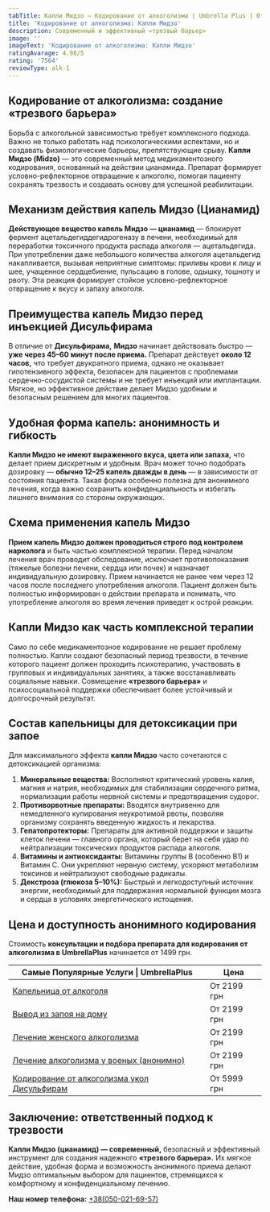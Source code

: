 ```yaml
---
tabTitle: Капли Мидзо — Кодирование от алкоголизма | Umbrella Plus | От 1499 грн
title: 'Кодирование от алкоголизма: Капли Мидзо'
description: Современный и эффективный «трезвый барьер»
image: ''
imageText: 'Кодирование от алкоголизма: Капли Мидзо'
ratingAvarage: 4.98/5
rating: '7564'
reviewType: alk-1
---
```


## Кодирование от алкоголизма: создание «трезвого барьера»

Борьба с алкогольной зависимостью требует комплексного подхода. Важно не только работать над психологическими аспектами, но и создавать физиологические барьеры, препятствующие срыву. **Капли Мидзо (Midzo)** — это современный метод медикаментозного кодирования, основанный на действии цианамида. Препарат формирует условно-рефлекторное отвращение к алкоголю, помогая пациенту сохранять трезвость и создавать основу для успешной реабилитации.

## Механизм действия капель Мидзо (Цианамид)

**Действующее вещество капель Мидзо — цианамид** — блокирует фермент ацетальдегиддегидрогеназу в печени, необходимый для переработки токсичного продукта распада алкоголя — ацетальдегида. При употреблении даже небольшого количества алкоголя ацетальдегид накапливается, вызывая неприятные симптомы: приливы крови к лицу и шее, учащенное сердцебиение, пульсацию в голове, одышку, тошноту и рвоту. Эта реакция формирует стойкое условно-рефлекторное отвращение к вкусу и запаху алкоголя.

## Преимущества капель Мидзо перед инъекцией Дисульфирама

В отличие от **Дисульфирама,** **Мидзо** начинает действовать быстро — **уже через 45–60 минут после приема.** Препарат действует **около 12 часов,** что требует двукратного приема, однако не оказывает гипотензивного эффекта, безопасен для пациентов с проблемами сердечно-сосудистой системы и не требует инъекций или имплантации. Мягкое, но эффективное действие делает Мидзо удобным и безопасным решением для многих пациентов.

## Удобная форма капель: анонимность и гибкость

**Капли Мидзо не имеют выраженного вкуса, цвета или запаха,** что делает прием дискретным и удобным. Врач может точно подобрать дозировку — **обычно 12–25 капель дважды в день** — в зависимости от состояния пациента. Такая форма особенно полезна для анонимного лечения, когда важно сохранить конфиденциальность и избегать лишнего внимания со стороны окружающих.

## Схема применения капель Мидзо

**Прием капель Мидзо должен проводиться строго под контролем нарколога** и быть частью комплексной терапии. Перед началом лечения врач проводит обследование, исключает противопоказания (тяжелые болезни печени, сердца или почек) и назначает индивидуальную дозировку. Прием начинается не ранее чем через 12 часов после последнего употребления алкоголя. Пациент должен быть полностью информирован о действии препарата и понимать, что употребление алкоголя во время лечения приведет к острой реакции.

## Капли Мидзо как часть комплексной терапии

Само по себе медикаментозное кодирование не решает проблему полностью. Капли создают безопасный период трезвости, в течение которого пациент должен проходить психотерапию, участвовать в групповых и индивидуальных занятиях, а также восстанавливать социальные навыки. Совмещение **«трезвого барьера»** и психосоциальной поддержки обеспечивает более устойчивый и долгосрочный результат.

## Состав капельницы для детоксикации при запое

Для максимального эффекта **капли Мидзо** часто сочетаются с детоксикацией организма:

1. **Минеральные вещества:** Восполняют критический уровень калия, магния и натрия, необходимых для стабилизации сердечного ритма, нормализации работы нервной системы и предотвращения судорог.
2. **Противорвотные препараты:** Вводятся внутривенно для немедленного купирования неукротимой рвоты, позволяя организму сохранять введенную жидкость и лекарства.
3. **Гепатопротекторы:** Препараты для активной поддержки и защиты клеток печени — главного органа, который берет на себя удар по нейтрализации токсических продуктов распада алкоголя.
4. **Витамины и антиоксиданты:** Витамины группы B (особенно B1) и Витамин C. Они укрепляют нервную систему, ускоряют метаболизм токсинов и нейтрализуют свободные радикалы.
5. **Декстроза (глюкоза 5–10%):** Быстрый и легкодоступный источник энергии, необходимый для поддержания нормальной функции мозга и сердца в условиях энергетического истощения.

## Цена и доступность анонимного кодирования

Стоимость **консультации и подбора препарата для кодирования от алкоголизма в UmbrellaPlus** начинается от 1499 грн.

| Самые Популярные Услуги \| UmbrellaPlus                                                       | Цена        |
| --------------------------------------------------------------------------------------------- | ----------- |
| [Капельница от алкоголя](kapelnica-ot-alkogolia-UmbrellaPlus)                                 | От 2199 грн |
| [Вывод из запоя на дому](Vivod-iz-zapoia-na-domy-UmbrellaPlus)                                | От 2199 грн |
| [Лечение женского алкоголизма](lechenie-jenskogo-alkogolizma-umbrellaplus)                    | От 2199 грн |
| [Лечение алкоголизма у военых (анонимно)](lechenie-alk-y-voenih)                              | От 2199 грн |
| [Кодирование от алкоголизма укол Дисульфирам](kodirovka-ot-alkogolia-disulfiram-umbrellaplus) | От 5999 грн |

## Заключение: ответственный подход к трезвости

**Капли Мидзо (цианамид) — современный,** безопасный и эффективный инструмент для создания надежного **«трезвого барьера».** Их мягкое действие, удобная форма и возможность анонимного приема делают Мидзо оптимальным выбором для пациентов, стремящихся к комфортному и конфиденциальному лечению.

**Наш номер телефона:** [+38(050-021-69-57)](tel:0500216957)
